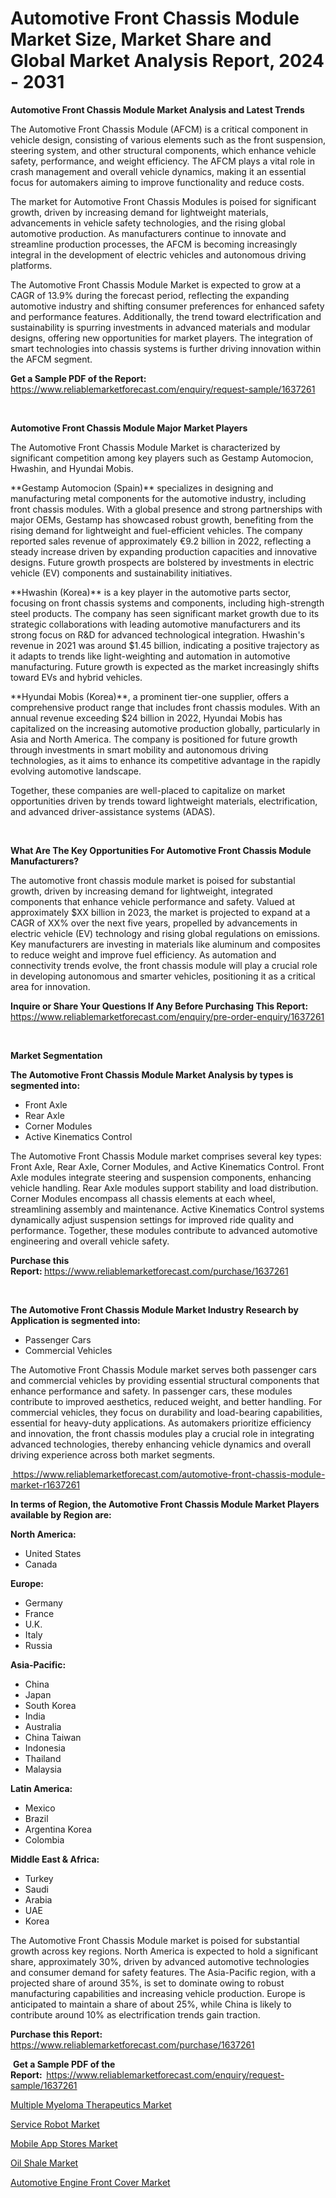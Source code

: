 <p><h1>Automotive Front Chassis Module Market Size, Market Share and Global Market Analysis Report, 2024 - 2031</h1></p><p><strong>Automotive Front Chassis Module Market Analysis and Latest Trends</strong></p>
<p><p>The Automotive Front Chassis Module (AFCM) is a critical component in vehicle design, consisting of various elements such as the front suspension, steering system, and other structural components, which enhance vehicle safety, performance, and weight efficiency. The AFCM plays a vital role in crash management and overall vehicle dynamics, making it an essential focus for automakers aiming to improve functionality and reduce costs.</p><p>The market for Automotive Front Chassis Modules is poised for significant growth, driven by increasing demand for lightweight materials, advancements in vehicle safety technologies, and the rising global automotive production. As manufacturers continue to innovate and streamline production processes, the AFCM is becoming increasingly integral in the development of electric vehicles and autonomous driving platforms.</p><p>The Automotive Front Chassis Module Market is expected to grow at a CAGR of 13.9% during the forecast period, reflecting the expanding automotive industry and shifting consumer preferences for enhanced safety and performance features. Additionally, the trend toward electrification and sustainability is spurring investments in advanced materials and modular designs, offering new opportunities for market players. The integration of smart technologies into chassis systems is further driving innovation within the AFCM segment.</p></p>
<p><strong>Get a Sample PDF of the Report:&nbsp;</strong> <a href="https://www.reliablemarketforecast.com/enquiry/request-sample/1637261?utm_campaign=1170&utm_medium=2&utm_source=Github&utm_content=ia&utm_term=17112024&utm_id=automotive-front-chassis-module">https://www.reliablemarketforecast.com/enquiry/request-sample/1637261</a></p>
<p>&nbsp;</p>
<p><strong>Automotive Front Chassis Module Major Market Players</strong></p>
<p><p>The Automotive Front Chassis Module Market is characterized by significant competition among key players such as Gestamp Automocion, Hwashin, and Hyundai Mobis. </p><p>**Gestamp Automocion (Spain)** specializes in designing and manufacturing metal components for the automotive industry, including front chassis modules. With a global presence and strong partnerships with major OEMs, Gestamp has showcased robust growth, benefiting from the rising demand for lightweight and fuel-efficient vehicles. The company reported sales revenue of approximately €9.2 billion in 2022, reflecting a steady increase driven by expanding production capacities and innovative designs. Future growth prospects are bolstered by investments in electric vehicle (EV) components and sustainability initiatives.</p><p>**Hwashin (Korea)** is a key player in the automotive parts sector, focusing on front chassis systems and components, including high-strength steel products. The company has seen significant market growth due to its strategic collaborations with leading automotive manufacturers and its strong focus on R&D for advanced technological integration. Hwashin's revenue in 2021 was around $1.45 billion, indicating a positive trajectory as it adapts to trends like light-weighting and automation in automotive manufacturing. Future growth is expected as the market increasingly shifts toward EVs and hybrid vehicles.</p><p>**Hyundai Mobis (Korea)**, a prominent tier-one supplier, offers a comprehensive product range that includes front chassis modules. With an annual revenue exceeding $24 billion in 2022, Hyundai Mobis has capitalized on the increasing automotive production globally, particularly in Asia and North America. The company is positioned for future growth through investments in smart mobility and autonomous driving technologies, as it aims to enhance its competitive advantage in the rapidly evolving automotive landscape. </p><p>Together, these companies are well-placed to capitalize on market opportunities driven by trends toward lightweight materials, electrification, and advanced driver-assistance systems (ADAS).</p></p>
<p>&nbsp;</p>
<p><strong>What Are The Key Opportunities For Automotive Front Chassis Module Manufacturers?</strong></p>
<p><p>The automotive front chassis module market is poised for substantial growth, driven by increasing demand for lightweight, integrated components that enhance vehicle performance and safety. Valued at approximately $XX billion in 2023, the market is projected to expand at a CAGR of XX% over the next five years, propelled by advancements in electric vehicle (EV) technology and rising global regulations on emissions. Key manufacturers are investing in materials like aluminum and composites to reduce weight and improve fuel efficiency. As automation and connectivity trends evolve, the front chassis module will play a crucial role in developing autonomous and smarter vehicles, positioning it as a critical area for innovation.</p></p>
<p><strong>Inquire or Share Your Questions If Any Before Purchasing This Report:</strong> <a href="https://www.reliablemarketforecast.com/enquiry/pre-order-enquiry/1637261?utm_campaign=1170&utm_medium=2&utm_source=Github&utm_content=ia&utm_term=17112024&utm_id=automotive-front-chassis-module">https://www.reliablemarketforecast.com/enquiry/pre-order-enquiry/1637261</a></p>
<p>&nbsp;</p>
<p><strong>Market Segmentation</strong></p>
<p><strong>The Automotive Front Chassis Module Market Analysis by types is segmented into:</strong></p>
<p><ul><li>Front Axle</li><li>Rear Axle</li><li>Corner Modules</li><li>Active Kinematics Control</li></ul></p>
<p><p>The Automotive Front Chassis Module market comprises several key types: Front Axle, Rear Axle, Corner Modules, and Active Kinematics Control. Front Axle modules integrate steering and suspension components, enhancing vehicle handling. Rear Axle modules support stability and load distribution. Corner Modules encompass all chassis elements at each wheel, streamlining assembly and maintenance. Active Kinematics Control systems dynamically adjust suspension settings for improved ride quality and performance. Together, these modules contribute to advanced automotive engineering and overall vehicle safety.</p></p>
<p><strong>Purchase this Report:&nbsp;</strong><a href="https://www.reliablemarketforecast.com/purchase/1637261?utm_campaign=1170&utm_medium=2&utm_source=Github&utm_content=ia&utm_term=17112024&utm_id=automotive-front-chassis-module">https://www.reliablemarketforecast.com/purchase/1637261</a></p>
<p>&nbsp;</p>
<p><strong>The Automotive Front Chassis Module Market Industry Research by Application is segmented into:</strong></p>
<p><ul><li>Passenger Cars</li><li>Commercial Vehicles</li></ul></p>
<p><p>The Automotive Front Chassis Module market serves both passenger cars and commercial vehicles by providing essential structural components that enhance performance and safety. In passenger cars, these modules contribute to improved aesthetics, reduced weight, and better handling. For commercial vehicles, they focus on durability and load-bearing capabilities, essential for heavy-duty applications. As automakers prioritize efficiency and innovation, the front chassis modules play a crucial role in integrating advanced technologies, thereby enhancing vehicle dynamics and overall driving experience across both market segments.</p></p>
<p><a href="https://www.reliablemarketforecast.com/automotive-front-chassis-module-market-r1637261?utm_campaign=1170&utm_medium=2&utm_source=Github&utm_content=ia&utm_term=17112024&utm_id=automotive-front-chassis-module">&nbsp;https://www.reliablemarketforecast.com/automotive-front-chassis-module-market-r1637261</a></p>
<p><strong>In terms of Region, the Automotive Front Chassis Module Market Players available by Region are:</strong></p>
<p>
    <p> <strong> North America: </strong>
        <ul>
            <li>United States</li>
            <li>Canada</li>
        </ul>
        </p> 
    <p> <strong> Europe: </strong>
        <ul>
            <li>Germany</li>
            <li>France</li>
            <li>U.K.</li>
            <li>Italy</li>
            <li>Russia</li>
        </ul>
        </p> 
    <p> <strong> Asia-Pacific: </strong>
        <ul>
            <li>China</li>
            <li>Japan</li>
            <li>South Korea</li>
            <li>India</li>
            <li>Australia</li>
            <li>China Taiwan</li>
            <li>Indonesia</li>
            <li>Thailand</li>
            <li>Malaysia</li>
        </ul>
        </p> 
    <p> <strong> Latin America: </strong>
        <ul>
            <li>Mexico</li>
            <li>Brazil</li>
            <li>Argentina Korea</li>
            <li>Colombia</li>
        </ul>
        </p> 
    <p> <strong> Middle East & Africa: </strong>
        <ul>
            <li>Turkey</li>
            <li>Saudi</li>
            <li>Arabia</li>
            <li>UAE</li>
            <li>Korea</li>
        </ul>
    </p>
    </p>
<p><p>The Automotive Front Chassis Module market is poised for substantial growth across key regions. North America is expected to hold a significant share, approximately 30%, driven by advanced automotive technologies and consumer demand for safety features. The Asia-Pacific region, with a projected share of around 35%, is set to dominate owing to robust manufacturing capabilities and increasing vehicle production. Europe is anticipated to maintain a share of about 25%, while China is likely to contribute around 10% as electrification trends gain traction.</p></p>
<p><strong>Purchase this Report: </strong><a href="https://www.reliablemarketforecast.com/purchase/1637261?utm_campaign=1170&utm_medium=2&utm_source=Github&utm_content=ia&utm_term=17112024&utm_id=automotive-front-chassis-module">https://www.reliablemarketforecast.com/purchase/1637261</a></p>
<p>&nbsp;<strong>Get a Sample PDF of the Report:&nbsp;&nbsp;</strong><a href="https://www.reliablemarketforecast.com/enquiry/request-sample/1637261?utm_campaign=1170&utm_medium=2&utm_source=Github&utm_content=ia&utm_term=17112024&utm_id=automotive-front-chassis-module">https://www.reliablemarketforecast.com/enquiry/request-sample/1637261</a></p>
<p><strong></strong></p>
<p><p><a href="https://issuu.com/reportprime-2/docs/multiple-myeloma-therapeutics-marke_fc133eeb430966?utm_campaign=1170&utm_medium=2&utm_source=Github&utm_content=ia&utm_term=17112024&utm_id=automotive-front-chassis-module">Multiple Myeloma Therapeutics Market</a></p><p><a href="https://www.linkedin.com/pulse/investment-opportunities-service-robot-sector-risk-yjkze?utm_campaign=1170&utm_medium=2&utm_source=Github&utm_content=ia&utm_term=17112024&utm_id=automotive-front-chassis-module">Service Robot Market</a></p><p><a href="https://issuu.com/reportprime-2/docs/mobile-app-stores-market-size-2030._a6c56ba1888634?utm_campaign=1170&utm_medium=2&utm_source=Github&utm_content=ia&utm_term=17112024&utm_id=automotive-front-chassis-module">Mobile App Stores Market</a></p><p><a href="https://www.linkedin.com/pulse/oil-shale-market-opportunities-emerging-global-trends-shifts-icfaf?utm_campaign=1170&utm_medium=2&utm_source=Github&utm_content=ia&utm_term=17112024&utm_id=automotive-front-chassis-module">Oil Shale Market</a></p><p><a href="https://github.com/sofayahoo2023/Market-Research-Report-List-6/blob/main/automotive-engine-front-cover-market.md?utm_campaign=1170&utm_medium=2&utm_source=Github&utm_content=ia&utm_term=17112024&utm_id=automotive-front-chassis-module">Automotive Engine Front Cover Market</a></p></p>